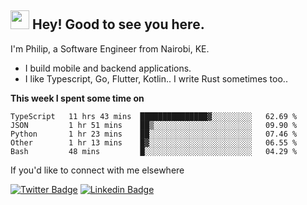 <h2><img src="https://slackmojis.com/emojis/3643-cool-doge/download" width="30"/> Hey! Good to see you here.</h2>

<p>I'm Philip, a Software Engineer from Nairobi, KE. 

- I build mobile and backend applications.
- I like Typescript, Go, Flutter, Kotlin.. I write Rust sometimes too..</p>

**This week I spent some time on**
<!--START_SECTION:waka-->

```text
TypeScript   11 hrs 43 mins  ███████████████▓░░░░░░░░░   62.69 %
JSON         1 hr 51 mins    ██▒░░░░░░░░░░░░░░░░░░░░░░   09.90 %
Python       1 hr 23 mins    ██░░░░░░░░░░░░░░░░░░░░░░░   07.46 %
Other        1 hr 13 mins    █▓░░░░░░░░░░░░░░░░░░░░░░░   06.55 %
Bash         48 mins         █░░░░░░░░░░░░░░░░░░░░░░░░   04.29 %
```

<!--END_SECTION:waka-->

If you'd like to connect with me elsewhere

[![Twitter Badge](https://img.shields.io/badge/-Twitter-1ca0f1?style=flat-square&labelColor=1ca0f1&logo=twitter&logoColor=white&link=https://twitter.com/_diogorodrigues)](https://twitter.com/kimathiphil)  [![Linkedin Badge](https://img.shields.io/badge/-LinkedIn-blue?style=flat-square&logo=Linkedin&logoColor=white&link=https://www.linkedin.com/in/philip-kimathi-2604a9114/)](https://www.linkedin.com/in/philip-kimathi-2604a9114/)
